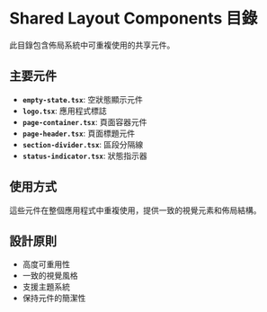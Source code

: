 # Shared Layout Components 目錄

此目錄包含佈局系統中可重複使用的共享元件。

## 主要元件

- **`empty-state.tsx`**: 空狀態顯示元件
- **`logo.tsx`**: 應用程式標誌
- **`page-container.tsx`**: 頁面容器元件
- **`page-header.tsx`**: 頁面標題元件
- **`section-divider.tsx`**: 區段分隔線
- **`status-indicator.tsx`**: 狀態指示器

## 使用方式

這些元件在整個應用程式中重複使用，提供一致的視覺元素和佈局結構。

## 設計原則

- 高度可重用性
- 一致的視覺風格
- 支援主題系統
- 保持元件的簡潔性
